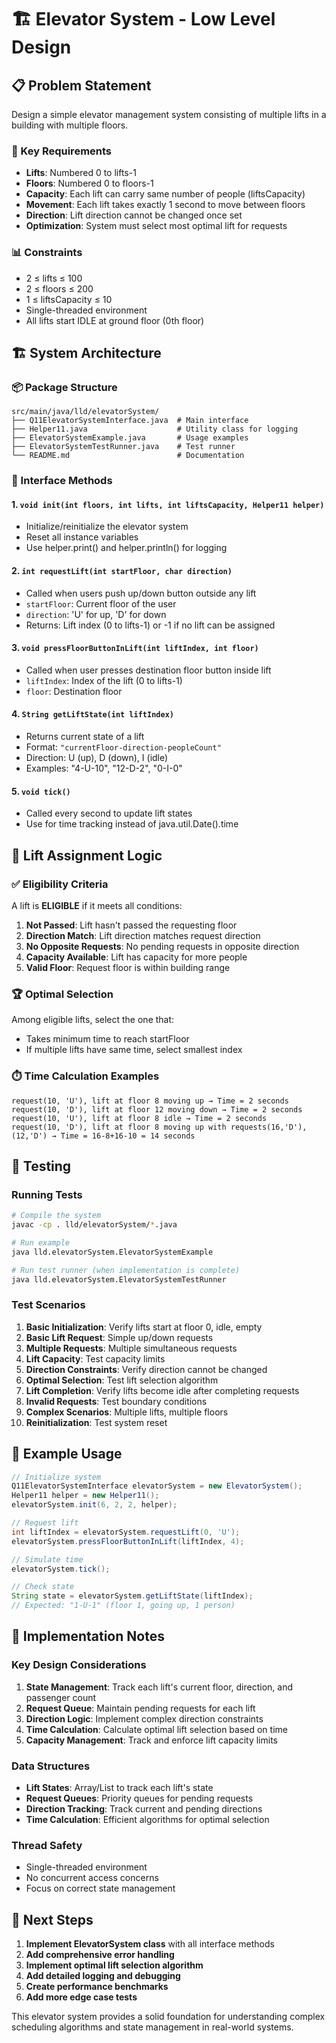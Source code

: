 # 🏗️ Elevator System - Low Level Design

## 📋 Problem Statement

Design a simple elevator management system consisting of multiple lifts in a building with multiple floors.

### 🎯 Key Requirements

- **Lifts**: Numbered 0 to lifts-1
- **Floors**: Numbered 0 to floors-1  
- **Capacity**: Each lift can carry same number of people (liftsCapacity)
- **Movement**: Each lift takes exactly 1 second to move between floors
- **Direction**: Lift direction cannot be changed once set
- **Optimization**: System must select most optimal lift for requests

### 📊 Constraints

- 2 ≤ lifts ≤ 100
- 2 ≤ floors ≤ 200
- 1 ≤ liftsCapacity ≤ 10
- Single-threaded environment
- All lifts start IDLE at ground floor (0th floor)

## 🏗️ System Architecture

### 📦 Package Structure

```
src/main/java/lld/elevatorSystem/
├── Q11ElevatorSystemInterface.java  # Main interface
├── Helper11.java                    # Utility class for logging
├── ElevatorSystemExample.java       # Usage examples
├── ElevatorSystemTestRunner.java    # Test runner
└── README.md                        # Documentation
```

### 🔧 Interface Methods

#### 1. `void init(int floors, int lifts, int liftsCapacity, Helper11 helper)`
- Initialize/reinitialize the elevator system
- Reset all instance variables
- Use helper.print() and helper.println() for logging

#### 2. `int requestLift(int startFloor, char direction)`
- Called when users push up/down button outside any lift
- `startFloor`: Current floor of the user
- `direction`: 'U' for up, 'D' for down
- Returns: Lift index (0 to lifts-1) or -1 if no lift can be assigned

#### 3. `void pressFloorButtonInLift(int liftIndex, int floor)`
- Called when user presses destination floor button inside lift
- `liftIndex`: Index of the lift (0 to lifts-1)
- `floor`: Destination floor

#### 4. `String getLiftState(int liftIndex)`
- Returns current state of a lift
- Format: `"currentFloor-direction-peopleCount"`
- Direction: U (up), D (down), I (idle)
- Examples: "4-U-10", "12-D-2", "0-I-0"

#### 5. `void tick()`
- Called every second to update lift states
- Use for time tracking instead of java.util.Date().time

## 🎯 Lift Assignment Logic

### ✅ Eligibility Criteria

A lift is **ELIGIBLE** if it meets all conditions:

1. **Not Passed**: Lift hasn't passed the requesting floor
2. **Direction Match**: Lift direction matches request direction
3. **No Opposite Requests**: No pending requests in opposite direction
4. **Capacity Available**: Lift has capacity for more people
5. **Valid Floor**: Request floor is within building range

### 🏆 Optimal Selection

Among eligible lifts, select the one that:
- Takes minimum time to reach startFloor
- If multiple lifts have same time, select smallest index

### ⏱️ Time Calculation Examples

```
request(10, 'U'), lift at floor 8 moving up → Time = 2 seconds
request(10, 'D'), lift at floor 12 moving down → Time = 2 seconds
request(10, 'U'), lift at floor 8 idle → Time = 2 seconds
request(10, 'D'), lift at floor 8 moving up with requests(16,'D'), (12,'D') → Time = 16-8+16-10 = 14 seconds
```

## 🧪 Testing

### Running Tests

```bash
# Compile the system
javac -cp . lld/elevatorSystem/*.java

# Run example
java lld.elevatorSystem.ElevatorSystemExample

# Run test runner (when implementation is complete)
java lld.elevatorSystem.ElevatorSystemTestRunner
```

### Test Scenarios

1. **Basic Initialization**: Verify lifts start at floor 0, idle, empty
2. **Basic Lift Request**: Simple up/down requests
3. **Multiple Requests**: Multiple simultaneous requests
4. **Lift Capacity**: Test capacity limits
5. **Direction Constraints**: Verify direction cannot be changed
6. **Optimal Selection**: Test lift selection algorithm
7. **Lift Completion**: Verify lifts become idle after completing requests
8. **Invalid Requests**: Test boundary conditions
9. **Complex Scenarios**: Multiple lifts, multiple floors
10. **Reinitialization**: Test system reset

## 📝 Example Usage

```java
// Initialize system
Q11ElevatorSystemInterface elevatorSystem = new ElevatorSystem();
Helper11 helper = new Helper11();
elevatorSystem.init(6, 2, 2, helper);

// Request lift
int liftIndex = elevatorSystem.requestLift(0, 'U');
elevatorSystem.pressFloorButtonInLift(liftIndex, 4);

// Simulate time
elevatorSystem.tick();

// Check state
String state = elevatorSystem.getLiftState(liftIndex);
// Expected: "1-U-1" (floor 1, going up, 1 person)
```

## 🎯 Implementation Notes

### Key Design Considerations

1. **State Management**: Track each lift's current floor, direction, and passenger count
2. **Request Queue**: Maintain pending requests for each lift
3. **Direction Logic**: Implement complex direction constraints
4. **Time Calculation**: Calculate optimal lift selection based on time
5. **Capacity Management**: Track and enforce lift capacity limits

### Data Structures

- **Lift States**: Array/List to track each lift's state
- **Request Queues**: Priority queues for pending requests
- **Direction Tracking**: Track current and pending directions
- **Time Calculation**: Efficient algorithms for optimal selection

### Thread Safety

- Single-threaded environment
- No concurrent access concerns
- Focus on correct state management

## 🚀 Next Steps

1. **Implement ElevatorSystem class** with all interface methods
2. **Add comprehensive error handling**
3. **Implement optimal lift selection algorithm**
4. **Add detailed logging and debugging**
5. **Create performance benchmarks**
6. **Add more edge case tests**

This elevator system provides a solid foundation for understanding complex scheduling algorithms and state management in real-world systems. 